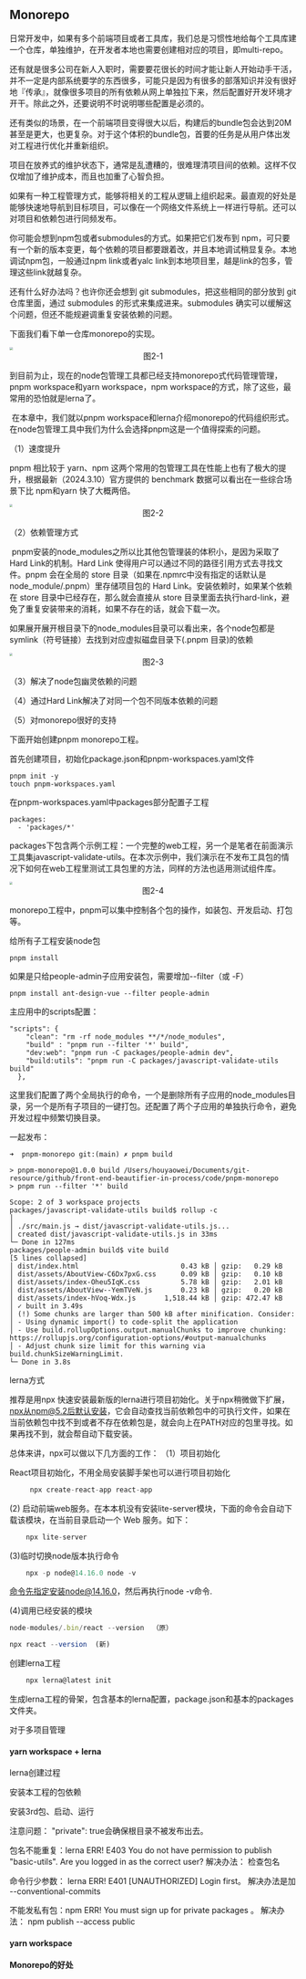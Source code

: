 ## Monorepo

日常开发中，如果有多个前端项目或者工具库，我们总是习惯性地给每个工具库建一个仓库，单独维护，在开发者本地也需要创建相对应的项目，即multi-repo。

还有就是很多公司在新人入职时，需要要花很长的时间才能让新人开始动手干活，并不一定是内部系统要学的东西很多，可能只是因为有很多的部落知识并没有很好地『传承』，就像很多项目的所有依赖从网上单独拉下来，然后配置好开发环境才开干。除此之外，还要说明不时说明哪些配置是必须的。

还有类似的场景，在一个前端项目变得很大以后，构建后的bundle包会达到20M甚至是更大，也更复杂。对于这个体积的bundle包，首要的任务是从用户体出发对工程进行优化并重新组织。

项目在放养式的维护状态下，通常是乱遭糟的，很难理清项目间的依赖。这样不仅仅增加了维护成本，而且也加重了心智负担。

如果有一种工程管理方式，能够将相关的工程从逻辑上组织起来。最直观的好处是能够快速地导航到目标项目，可以像在一个网络文件系统上一样进行导航。还可以对项目和依赖包进行同频发布。

你可能会想到npm包或者submodules的方式。如果把它们发布到 npm，可只要有一个新的版本变更，每个依赖的项目都要跟着改，并且本地调试稍显复杂。本地调试npm包，一般通过npm link或者yalc link到本地项目里，越是link的包多，管理这些link就越复杂。

还有什么好办法吗？也许你还会想到 git submodules，把这些相同的部分放到 git 仓库里面，通过 submodules 的形式来集成进来。submodules 确实可以缓解这个问题，但还不能规避调重复安装依赖的问题。

下面我们看下单一仓库monorepo的实现。

<img src="./media/ch2/2-1.jpeg" style="zoom:35%;"/>

<center>图2-1</center>

​     到目前为止，现在的node包管理工具都已经支持monorepo式代码管理管理，pnpm workspace和yarn workspace，npm workspace的方式，除了这些，最常用的恐怕就是lerna了。

​    在本章中，我们就以pnpm workspace和lerna介绍monorepo的代码组织形式。在node包管理工具中我们为什么会选择pnpm这是一个值得探索的问题。

  （1）速度提升

  pnpm 相比较于 yarn、npm 这两个常用的包管理工具在性能上也有了极大的提升，根据最新（2024.3.10）官方提供的 benchmark 数据可以看出在一些综合场景下比 npm和yarn 快了大概两倍。

<img src="./media/ch2/2-2.jpeg" style="zoom:30%;"/>

<center>图2-2</center>

（2）依赖管理方式

​    pnpm安装的node_modules之所以比其他包管理装的体积小，是因为采取了Hard Link的机制。Hard Link 使得用户可以通过不同的路径引用方式去寻找文件。pnpm 会在全局的 store 目录（如果在.npmrc中没有指定的话默认是 node_module/.pnpm）里存储项目包的 Hard Link。安装依赖时，如果某个依赖在 store 目录中已经存在，那么就会直接从 store 目录里面去执行hard-link，避免了重复安装带来的消耗，如果不存在的话，就会下载一次。

   如果展开展开根目录下的node_modules目录可以看出来，各个node包都是symlink（符号链接）去找到对应虚拟磁盘目录下(.pnpm 目录)的依赖

<img src="./media/ch2/2-3.jpeg" style="zoom:30%;"/>   

<center>图2-3</center>

（3）解决了node包幽灵依赖的问题

（4）通过Hard Link解决了对同一个包不同版本依赖的问题

（5）对monorepo很好的支持

下面开始创建pnpm monorepo工程。

首先创建项目，初始化package.json和pnpm-workspaces.yaml文件

```shell
pnpm init -y
touch pnpm-workspaces.yaml
```

在pnpm-workspaces.yaml中packages部分配置子工程

```yam
packages:
  - 'packages/*'
```

packages下包含两个示例工程：一个完整的web工程，另一个是笔者在前面演示工具集javascript-validate-utils。在本次示例中，我们演示在不发布工具包的情况下如何在web工程里测试工具包里的方法，同样的方法也适用测试组件库。

<img src="./media/ch2/2-4.jpeg" style="zoom:30%;"/>

<center>图2-4</center>

monorepo工程中，pnpm可以集中控制各个包的操作，如装包、开发启动、打包等。

给所有子工程安装node包

 ```shell
 pnpm install
 ```

如果是只给people-admin子应用安装包，需要增加--filter（或 -F）

```shell
pnpm install ant-design-vue --filter people-admin
```

主应用中的scripts配置：

```shell
"scripts": {
    "clean": "rm -rf node_modules **/*/node_modules",
    "build" : "pnpm run --filter '*' build",
    "dev:web": "pnpm run -C packages/people-admin dev",
    "build:utils": "pnpm run -C packages/javascript-validate-utils build"
  },
```

这里我们配置了两个全局执行的命令，一个是删除所有子应用的node_modules目录，另一个是所有子项目的一键打包。还配置了两个子应用的单独执行命令，避免开发过程中频繁切换目录。



一起发布：

```shell
➜  pnpm-monorepo git:(main) ✗ pnpm build

> pnpm-monorepo@1.0.0 build /Users/houyaowei/Documents/git-resource/github/front-end-beautifier-in-process/code/pnpm-monorepo
> pnpm run --filter '*' build

Scope: 2 of 3 workspace projects
packages/javascript-validate-utils build$ rollup -c
│ 
│ ./src/main.js → dist/javascript-validate-utils.js...
│ created dist/javascript-validate-utils.js in 33ms
└─ Done in 127ms
packages/people-admin build$ vite build
[5 lines collapsed]
│ dist/index.html                         0.43 kB │ gzip:   0.29 kB
│ dist/assets/AboutView-C6Dx7pxG.css      0.09 kB │ gzip:   0.10 kB
│ dist/assets/index-Oheu5IqK.css          5.78 kB │ gzip:   2.01 kB
│ dist/assets/AboutView--YemTVeN.js       0.23 kB │ gzip:   0.20 kB
│ dist/assets/index-hVoq-Wdx.js       1,518.44 kB │ gzip: 472.47 kB
│ ✓ built in 3.49s
│ (!) Some chunks are larger than 500 kB after minification. Consider:
│ - Using dynamic import() to code-split the application
│ - Use build.rollupOptions.output.manualChunks to improve chunking: https://rollupjs.org/configuration-options/#output-manualchunks
│ - Adjust chunk size limit for this warning via build.chunkSizeWarningLimit.
└─ Done in 3.8s
```





lerna方式

推荐是用npx 快速安装最新版的lerna进行项目初始化。关于npx稍微做下扩展，npx从npm@5.2后默认安装，它会自动查找当前依赖包中的可执行文件，如果在当前依赖包中找不到或者不存在依赖包是，就会向上在PATH对应的包里寻找。如果再找不到，就会帮自动下载安装。

总体来讲，npx可以做以下几方面的工作：
（1）项目初始化

React项目初始化，不用全局安装脚手架也可以进行项目初始化
```javascript
     npx create-react-app react-app
```

(2) 启动前端web服务。在本本机没有安装lite-server模块，下面的命令会自动下载该模块，在当前目录启动一个 Web 服务。如下：
```javascript
    npx lite-server
```
(3)临时切换node版本执行命令
```javascript
    npx -p node@14.16.0 node -v 
```
命令先指定安装node@14.16.0，然后再执行node -v命令.

(4)调用已经安装的模块
```javascript
node-modules/.bin/react --version  （原）

npx react --version  (新)
```

创建lerna工程
```javascript
    npx lerna@latest init
```
生成lerna工程的骨架，包含基本的lerna配置，package.json和基本的packages文件夹。


对于多项目管理

#### yarn workspace + lerna
lerna创建过程

安装本工程的包依赖

安装3rd包、启动、运行

注意问题：
"private": true会确保根目录不被发布出去。

包名不能重复：lerna ERR! E403 You do not have permission to publish "basic-utils". Are you logged in as the correct user?
解决办法： 检查包名

命令行少参数： lerna ERR! E401 [UNAUTHORIZED] Login first。 
解决办法是加 --conventional-commits

不能发私有包：npm ERR! You must sign up for private packages 。 
解决办法： npm publish --access public


#### yarn workspace 


#### Monorepo的好处
